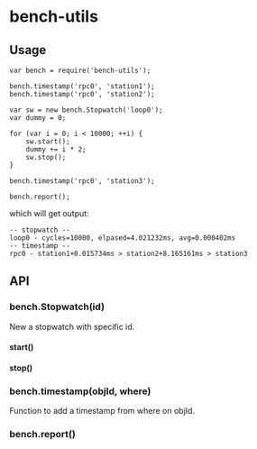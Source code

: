 # bench-utils

## Usage
```
var bench = require('bench-utils');

bench.timestamp('rpc0', 'station1');
bench.timestamp('rpc0', 'station2');

var sw = new bench.Stopwatch('loop0');
var dummy = 0;

for (var i = 0; i < 10000; ++i) {
    sw.start();
    dummy += i * 2;
    sw.stop();
}

bench.timestamp('rpc0', 'station3');

bench.report();
```
which will get output:
```
-- stopwatch --
loop0 - cycles=10000, elpased=4.021232ms, avg=0.000402ms
-- timestamp --
rpc0 - station1+0.015734ms > station2+8.165161ms > station3
```

## API
### bench.Stopwatch(id)
New a stopwatch with specific id.
#### start()
#### stop()
### bench.timestamp(objId, where)
Function to add a timestamp from where on objId.
### bench.report()
